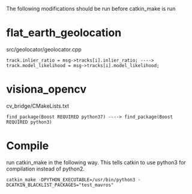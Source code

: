 The following modifications should be run before catkin_make is run

flat_earth_geolocation
======================
src/geolocator/geolocator.cpp

    track.inlier_ratio = msg->tracks[i].inlier_ratio; ----> track.model_likelihood = msg->tracks[i].model_likelihood;


visiona_opencv
==============
cv_bridge/CMakeLists.txt

    find_package(Boost REQUIRED python37) ----> find_package(Boost REQUIRED python3)

Compile
=======
run catkin_make in the following way. This tells catkin to use python3 for compilation instead of python2.

    catkin_make -DPYTHON_EXECUTABLE=/usr/bin/python3 -DCATKIN_BLACKLIST_PACKAGES="test_mavros"
